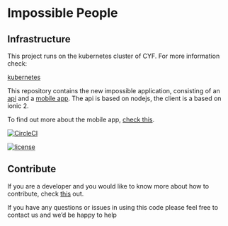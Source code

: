 # Impossible People

## Infrastructure

This project runs on the kubernetes cluster of CYF. For more information check:

[kubernetes](https://github.com/codeyourfuture/kubernetes/humankind)


This repository contains the new impossible application, consisting of an [api](https://github.com/iampossible/impossiblepeople/tree/master/api) and a [mobile app](https://github.com/iampossible/impossiblepeople/tree/master/app). The api is based on nodejs, the client is a based on ionic 2.

To find out more about the mobile app, [check this](https://github.com/iampossible/impossiblepeople/blob/master/app/README.md).

[![CircleCI](https://circleci.com/gh/CodeYourFuture/impossible-gnome/tree/master.svg?style=svg)](https://circleci.com/gh/CodeYourFuture/impossible-gnome/tree/master)

[![license](https://img.shields.io/github/license/iampossible/impossiblepeople.svg)](https://github.com/iampossible/impossiblepeople/blob/master/LICENSE)

## Contribute
If you are a developer and you would like to know more about how to contribute, check [this](https://github.com/iampossible/impossiblepeople/blob/master/DEVELOPER.md) out.


If you have any questions or issues in using this code please feel free to contact us and we’d be happy to help
